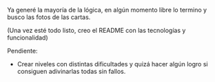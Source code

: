 Ya generé la mayoría de la lógica, en algún momento libre lo termino y busco las fotos de las cartas. 

(Una vez esté todo listo, creo el README con las tecnologías y funcionalidad)

Pendiente:

- Crear niveles con distintas dificultades y quizá hacer algún logro si consiguen adivinarlas todas sin fallos.
